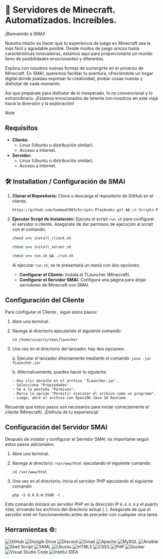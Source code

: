 # 🚀 Servidores de Minecraft. Automatizados. Increíbles.

¡Bienvenido a SMAI!

Nuestra misión es hacer que tu experiencia de juego en Minecraft sea la más fácil y agradable posible. Desde modos de juego únicos hasta características innovadoras, estamos aquí para proporcionarte un mundo lleno de posibilidades emocionantes y diferentes.

Explora con nosotros nuevas formas de sumergirte en el universo de Minecraft. En SMAI, queremos facilitar tu aventura, ofreciéndote un hogar digital donde puedas expresar tu creatividad, probar cosas nuevas y disfrutar de cada momento.

Así que prepárate para disfrutar de lo inesperado, lo no convencional y lo extraordinario. ¡Estamos emocionados de tenerte con nosotros en este viaje hacia la diversión y la exploración!


> [!NOTE]
> ## Requisitos
> - **Cliente:** 
>   - Linux (Ubuntu o distribución similar).
>   - Acceso a Internet.
> - **Servidor:**
>   - Linux (Ubuntu o distribución similar).
>   - Acceso a Internet.


## 🛠️ Installation / Configuración de SMAI

1. **Clonar el Repositorio:**
   Clona o descarga el repositorio de GitHub en el cliente.
   ```bash
   https://github.com/hammad2003/Scripts-Playbooks.git && cd Scripts-Playbooks

3. **Ejecutar Script de Instalación:**
   Ejecuta el script `run.sh` para configurar el servidor o cliente. Asegúrate de dar permisos de ejecución al script con el comando:
    ```bash
    chmod u+x install_client.sh
    ```
    ```bash
    chmod u+x install_server.sh
    ```
    ```bash
    chmod u+x run.sh && ./run.sh
    ```
    
   Al ejecutar `run.sh`, se te presentará un menú con dos opciones:
   - **Configurar el Cliente:** Instala el TLauncher (Minecraft).
   - **Configurar el Servidor SMAI:** Configura una página para alojar servidores de Minecraft con SMAI.


## Configuración del Cliente

Para configurar el Cliente , sigue estos pasos:

1. Abre una terminal.
2. Navega al directorio ejecutando el siguiente comando:
    ```
    cd /home/usuario/smai/launcher
    ```

3. Una vez en el directorio del lanzador, hay dos opciones:

    a. Ejecutar el lanzador directamente mediante el comando:
       ```
       java -jar TLauncher.jar
       ```

    b. Alternativamente, puedes hacer lo siguiente:

       - Haz clic derecho en el archivo `TLauncher.jar`.
       - Selecciona "Propiedades".
       - Ve a la pestaña "Permisos".
       - Marca la opción "Permitir ejecutar el archivo como un programa".
       - Luego, abre el archivo con OpenJDK Java 18 Runtime.

Recuerda que estos pasos son necesarios para iniciar correctamente el cliente (Minecraft). ¡Disfruta de tu experiencia!


## Configuración del Servidor SMAI

Después de instalar y configurar el Servidor SMAI, es importante seguir estos pasos adicionales:

1. Abre una terminal.
2. Navega al directorio `/var/www/html` ejecutando el siguiente comando:
    ```
    cd /var/www/html
    ```

3. Una vez en el directorio, inicia el servidor PHP ejecutando el siguiente comando:
    ```
    php -S 0.0.0.0:5500 -t .
    ```

Este comando iniciará un servidor PHP en la dirección IP `0.0.0.0` y el puerto `5500`, sirviendo los archivos del directorio actual (`.`). Asegúrate de que el servidor esté en funcionamiento antes de proceder con cualquier otra tarea.


## Herramientas ⚙:
![GitHub](https://img.shields.io/badge/github-%23121011.svg?style=for-the-badge&logo=github&logoColor=white)
![Google Drive](https://img.shields.io/badge/Google%20Drive-4285F4?style=for-the-badge&logo=googledrive&logoColor=white)
![Discord](https://img.shields.io/badge/Discord-%235865F2.svg?style=for-the-badge&logo=discord&logoColor=white)
![Gmail](https://img.shields.io/badge/Gmail-D14836?style=for-the-badge&logo=gmail&logoColor=white)
![Apache](https://img.shields.io/badge/apache-%23D42029.svg?style=for-the-badge&logo=apache&logoColor=white)
![MySQL](https://img.shields.io/badge/mysql-4479A1.svg?style=for-the-badge&logo=mysql&logoColor=white)
![Ansible](https://img.shields.io/badge/ansible-%231A1918.svg?style=for-the-badge&logo=ansible&logoColor=white)
![Shell Script](https://img.shields.io/badge/shell_script-%23121011.svg?style=for-the-badge&logo=gnu-bash&logoColor=white)
![YAML](https://img.shields.io/badge/yaml-%23ffffff.svg?style=for-the-badge&logo=yaml&logoColor=151515)
![Ubuntu](https://img.shields.io/badge/Ubuntu-E95420?style=for-the-badge&logo=ubuntu&logoColor=white)
![HTML5](https://img.shields.io/badge/html5-%23E34F26.svg?style=for-the-badge&logo=html5&logoColor=white)
![CSS3](https://img.shields.io/badge/css3-%231572B6.svg?style=for-the-badge&logo=css3&logoColor=white)
![PHP](https://img.shields.io/badge/php-%23777BB4.svg?style=for-the-badge&logo=php&logoColor=white)
![Docker](https://img.shields.io/badge/docker-%230db7ed.svg?style=for-the-badge&logo=docker&logoColor=white)
![Visual Studio Code](https://img.shields.io/badge/Visual%20Studio%20Code-0078d7.svg?style=for-the-badge&logo=visual-studio-code&logoColor=white)
![IntelliJ IDEA](https://img.shields.io/badge/IntelliJIDEA-000000.svg?style=for-the-badge&logo=intellij-idea&logoColor=white)
